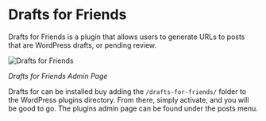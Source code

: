 # Drafts for Friends

Drafts for Friends is a plugin that allows users to generate URLs to posts that are WordPress drafts, or pending review.

![Drafts for Friends](http://f.cl.ly/items/0H3Q1f1k1i422x1H1C0h/Screen%20Shot%202014-04-23%20at%209.11.13%20AM.png)

_Drafts for Friends Admin Page_

Drafts for can be installed buy adding the `/drafts-for-friends/` folder to the WordPress plugins directory. From there, simply activate, and you will be good to go. The plugins admin page can be found under the posts menu.